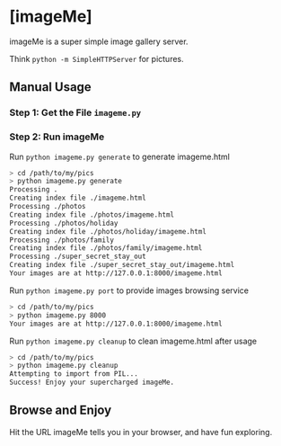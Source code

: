 # [imageMe]

imageMe is a super simple image gallery server.

Think `python -m SimpleHTTPServer` for pictures.

## Manual Usage

### Step 1: Get the File `imageme.py`
### Step 2: Run imageMe

Run `python imageme.py generate` to generate imageme.html

```bash
> cd /path/to/my/pics
> python imageme.py generate
Processing .
Creating index file ./imageme.html
Processing ./photos
Creating index file ./photos/imageme.html
Processing ./photos/holiday
Creating index file ./photos/holiday/imageme.html
Processing ./photos/family
Creating index file ./photos/family/imageme.html
Processing ./super_secret_stay_out
Creating index file ./super_secret_stay_out/imageme.html
Your images are at http://127.0.0.1:8000/imageme.html
```

Run `python imageme.py port` to provide images browsing service

```bash
> cd /path/to/my/pics
> python imageme.py 8000
Your images are at http://127.0.0.1:8000/imageme.html
```

Run `python imageme.py cleanup` to clean imageme.html after usage

```bash
> cd /path/to/my/pics
> python imageme.py cleanup
Attempting to import from PIL...
Success! Enjoy your supercharged imageMe.
```

## Browse and Enjoy

Hit the URL imageMe tells you in your browser, and have fun exploring.
